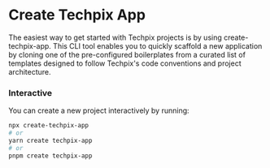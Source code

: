 # Create Techpix App

The easiest way to get started with Techpix projects is by using create-techpix-app. This CLI tool enables you to quickly scaffold a new application by cloning one of the pre-configured boilerplates from a curated list of templates designed to follow Techpix's code conventions and project architecture.

### Interactive

You can create a new project interactively by running:

```bash
npx create-techpix-app
# or
yarn create techpix-app
# or
pnpm create techpix-app
```
